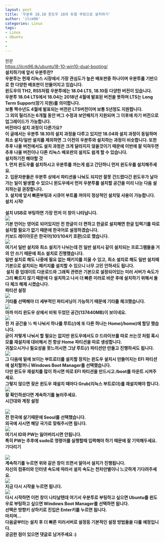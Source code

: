 ```yaml
---
layout: post
title: '우분투 18.10 윈도우 10과 듀얼 부팅으로 설치하기'
author: 'ilcm96'
categories: Linux
tags:
- Linux
- Ubuntu
-
- 
---
```



<script> location.href='https://cafe.naver.com/develoid/850797' ; </script>

<div><span><span>원문</span></span></div><div><a href="https://ilcm96.tk/ubuntu18-10-win10-dual-booting/"><span>https://ilcm96.tk/ubuntu18-10-win10-dual-booting/</span></a></div><div><b></div><div><b></div><div><span><b>설치하기에 앞서 우분투란?</b></span></div><div>우분투는 현재 리눅스 시장에서 가장 관심도가 높은 배포판중 하나이며 우분투를 기반으로 한 다양한 배포판이 만들어지고 있습니다.</div><div><b></div><div>윈도우의 TH2, RS5처럼 우분투에는 18.04 LTS, 18.10등 다양한 버전이 있습니다.</div><div>우분투 18.04 LTS에서 18.04는 2018년 4월에 발표된 버전을 뜻하며 LTS는 Long Term Support(장기 지원)를 의미합니다.</div><div>보통 짝수년도 4월에 발표되는 버전은 LTS버전이며 보통 5년정도 지원합니다.</div><div>그 외의 릴리즈는 6개월 동안 버그 수정과 보안패치가 지원되며 그 이후에 차기 버전으로 업그레이드가 가능합니다.</div><div><b></div><div>버전마다 설치 과정이 다른가요?</div><div>이 글에서는 우분투 18.10의 설치 과정을 다루고 있지만 18.04와 설치 과정이 동일하며 최소 설치/일반 설치를 제외하면 그 이전의 우분투와 설치하는 과정이 비슷합니다. 또한 추후 나올 버전에서도 설치 과정은 크게 달라지지 않을것이기 때문에 이번에 잘 익혀두면 추후 나올 버전이나 다른 리눅스 배포판의 설치도 쉽게 할 수 있습니다.</div><div><b></div><div><span><b>설치하기전 해야할 것</b></span></div><div>1. 먼저 윈도우를 설치하시고 우분투를 까는게 쉽고 간단하니 먼저 윈도우를 설치해주세요.</div><div>2. 입문자분들은 우분투 상에서 파티션을 나눠도 되지만 잘못 건드렸다간 윈도우가 날아가는 일이 발생할 수 있으니 윈도우에서 먼저 우분투를 설치할 공간을 미리 나눈 다음 설치하는걸 권장합니다.</div><div>3. 설치에 앞서 빠른부팅과 시큐어 부트를 꺼야지 정상적인 설치및 사용이 가능합니다.</div><div><b></div><div><span><b>설치 시작!</b></span></div><div><span><b><span>&nbsp;</span><b></b></span></div><div>설치 USB로 부팅하면 가장 먼저 이 창이 나타납니다.</div><div><img src="https://dthumb-phinf.pstatic.net/?src=%22https%3A%2F%2F4.bp.blogspot.com%2F-QFuncR2NO-w%2FXGJXaAZi10I%2FAAAAAAAAOcQ%2FnEx5U2l2RQoQ7BQdiVgol2MUz4-pXHUJwCLcBGAs%2Fs1600%2FScreenshot%252Bfrom%252B2019-02-11%252B05-03-40.png%22&amp;type=cafe_wa740"></div><div><span>기본 언어는 영어로 되어있지만 전 한글이 더 편하고 한글로 설치해면 한글 입력기를 따로 설치할 필요가 없기 때문에 한국어로 설정하겠습니다.</span></div><div>키보드 레이아웃은 한국어(101/104키 호환)으로 했습니다.</div><div><b></div><div><img src="https://dthumb-phinf.pstatic.net/?src=%22https%3A%2F%2F3.bp.blogspot.com%2F-MuizzMNBrbE%2FXGJXaXYtBGI%2FAAAAAAAAOcY%2Fdxjg1ftgHJQhmN2bFut0_yhKVQ6Jy2F_gCLcBGAs%2Fs1600%2FScreenshot%252Bfrom%252B2019-02-11%252B05-04-32.png%22&amp;type=cafe_wa740"></div><div>여기서 일반 설치와 최소 설치가 나뉘는데 전 일반 설치시 같이 설치되는 프로그램들을 거의 안 쓰기 때문에 최소 설치로 진행했습니다.</div><div>일반 설치로 해도 나중에 필요 없는 패키지를 지울 수 있고, 최소 설치로 해도 일반 설치때 기본으로 설치되는 패키지를 설치할 수 있으니 너무 고민 안하셔도 됩니다.</div><div>&nbsp;설치 중 업데이트 다운로드와 그래픽 관련은 기본으로 설정되어있는 미러 서버가 속도가 그리 빠르지 않기 때문에 다 설치하고 나서 더 빠른 미러로 바꾼 후에 설치하기 위해서 둘 다 체크 해제 시켰습니다.</div><div><b></div><div><span><b>파티션 설정</b></span></div><div><b></div><div><img src="https://dthumb-phinf.pstatic.net/?src=%22https%3A%2F%2F1.bp.blogspot.com%2F-Sllzf7Tml3A%2FXGJXaUToPWI%2FAAAAAAAAOcU%2FJOnSwpmqRgAhWTTX3-Mz5m2Rq_lY1BNUACLcBGAs%2Fs1600%2FScreenshot%252Bfrom%252B2019-02-11%252B05-04-53.png%22&amp;type=cafe_wa740"></div><div>기타를 선택해야 더 세부적인 파티셔닝이 가능하기 때문에 기타를 체크했습니다.</div><div><b></div><div><img src="https://dthumb-phinf.pstatic.net/?src=%22https%3A%2F%2F4.bp.blogspot.com%2F-tED-8ZFKfic%2FXGJXbO0UfuI%2FAAAAAAAAOcc%2FdavZFZeSi0o0TfjwQTw4JbZMmKHDJuBRgCLcBGAs%2Fs1600%2FScreenshot%252Bfrom%252B2019-02-11%252B05-07-07.png%22&amp;type=cafe_wa740"></div><div>아까 미리 윈도우 상에서 비워 두었던 공간(137440MB)이 보이네요.</div><div><b></div><div><img src="https://dthumb-phinf.pstatic.net/?src=%22https%3A%2F%2F3.bp.blogspot.com%2F-21TLEWlF6Zo%2FXGJhc2EUnFI%2FAAAAAAAAOds%2Fs17vF9m3CocKxjCPNo4id-W24aV6vw1NQCEwYBhgL%2Fs1600%2F%2525EC%2525A0%25259C%2525EB%2525AA%2525A9%252B%2525EC%252597%252586%2525EC%25259D%25258C.png%22&amp;type=cafe_wa740"></div><div><span>전 저 공간을 ½ 씩 나눠서 하나를 루트(/)에 또 다른 하나는 Home(/home)에 할당 했습니다.</span></div><div>굳이 저렇게 나눠서 할 필요는 없지만 윈도우에서도 D 드라이브를 따로 쓰는것 처럼 혹시 모를 재설치에 대비해서 전 항상 Home 파티션을 따로 생성합니다.</div><div>귀찮으시거나 필요성을 못느끼시면 그냥 루트(/) 파티션만 만들고 진행하셔도 됩니다.</div><div><b></div><div><img src="https://dthumb-phinf.pstatic.net/?src=%22https%3A%2F%2F2.bp.blogspot.com%2F-mqA33C8jATQ%2FXGJXcGRVk4I%2FAAAAAAAAOco%2F78ExCAkHnSQFFAaM1WDes6xvOjtxVFPTACLcBGAs%2Fs1600%2FScreenshot%252Bfrom%252B2019-02-11%252B05-10-45.png%22&amp;type=cafe_wa740"></div><div>그 다음에 밑에 보이는 부트로더를 설치할 장치는 윈도우 설치시 만들어지는 EFI 파티션에 설치할꺼니 Windows Boot Manager를 선택했습니다.</div><div>다만 윈도우 재설치를 많이 하시면 따로 EFI 파티션을 만드시고 /boot를 마운트 시켜주세요.</div><div>그렇지 않으면 잦은 윈도우 재설치 때마다 Grub(리눅스 부트로더)를 재설치해야 합니다.</div><div><b></div><div><img src="https://dthumb-phinf.pstatic.net/?src=%22https%3A%2F%2F4.bp.blogspot.com%2F-PbC7ZK7zou4%2FXGJXcQHSl7I%2FAAAAAAAAOcs%2FzUKQaXzSQ_MV1GNPQyCDyn2-oy83NZ67ACLcBGAs%2Fs1600%2FScreenshot%252Bfrom%252B2019-02-11%252B05-10-57.png%22&amp;type=cafe_wa740"></div><div>잘 확인하셨다면 계속하기를 눌러주세요.</div><div><b></div><div><span><b>시간대와 계정 설정</b></span></div><div><span><b><span>&nbsp;</span><b></b></span></div><div><img src="https://dthumb-phinf.pstatic.net/?src=%22https%3A%2F%2F2.bp.blogspot.com%2F-ZjaK9kdB0BE%2FXGJXck2GKsI%2FAAAAAAAAOcw%2FJ7XHrWB17zofpq7vgsL6g7o2qIIp9otBwCLcBGAs%2Fs1600%2FScreenshot%252Bfrom%252B2019-02-11%252B05-11-21.png%22&amp;type=cafe_wa740"></div><div>전 한국에 살기때문에 Seoul를 선택했습니다.</div><div>외국에 사시면 해당 국가로 맞춰주시면 됩니다.</div><div><b></div><div><img src="https://dthumb-phinf.pstatic.net/?src=%22https%3A%2F%2F4.bp.blogspot.com%2F-MX9A1YAD7bc%2FXGJXdKC4szI%2FAAAAAAAAOc0%2FdFQHYHWRIP0kXczhaL_vsIOW8-tRfLtVACLcBGAs%2Fs1600%2FScreenshot%252Bfrom%252B2019-02-11%252B05-11-34.png%22&amp;type=cafe_wa740"></div><div>여기서 ID와 PW는 잃어버리시면 안됩니다.</div><div>특히 PW는 추후에 sudo로 명령어를 실행할때 입력해야 하기 때문에 잘 기억해두세요.</div><div><b></div><div><span><b>기다리기</b></span></div><div><span><b><span>&nbsp;</span><b></b></span></div><div><img src="https://dthumb-phinf.pstatic.net/?src=%22https%3A%2F%2F2.bp.blogspot.com%2F-PON-Epznq3M%2FXGJXdbPAuxI%2FAAAAAAAAOc4%2FKwnRB3kACNUugW8FaIE-ZCH1bC6SirCAwCLcBGAs%2Fs1600%2FScreenshot%252Bfrom%252B2019-02-11%252B05-11-40.png%22&amp;type=cafe_wa740"></div><div>계속하기를 누르면 위와 같은 창이 뜨면서 알아서 설치가 진행됩니다.</div><div>자신의 컴퓨터와 인터넷 속도에 따라서 설치 속도는 천차만별이니 느긋하게 기다려주세요.</div><div><b></div><div><img src="https://dthumb-phinf.pstatic.net/?src=%22https%3A%2F%2F4.bp.blogspot.com%2F-UfjZi5P4L5A%2FXGJXdgg7mnI%2FAAAAAAAAOc8%2FYqlw-4F9RscR8rOy0xoygOI5xOybMxVegCLcBGAs%2Fs1600%2FScreenshot%252Bfrom%252B2019-02-11%252B05-15-58.png%22&amp;type=cafe_wa740"></div><div>지금 다시 시작을 누르면 됩니다.</div><div><b></div><div><img src="https://dthumb-phinf.pstatic.net/?src=%22https%3A%2F%2F2.bp.blogspot.com%2F-g0p4_PuCkdU%2FXGLei5XvGHI%2FAAAAAAAAOfc%2F_Nfb3J-wJeIHWOx4CzkY3yzM1j3J_lhNwCLcBGAs%2Fs1600%2F20190212_235148-01.jpeg%22&amp;type=cafe_wa740"></div><div>다시 시작하면 이런 창이 나타날텐데 여기서 우분투로 부팅하고 싶으면 Ubuntu를 윈도우로 부팅하고 싶으면 Windows Boot Manager를 선택하면 됩니다.</div><div>선택은 방향키 상하키로 진입은 Enter키를 누르면 됩니다.</div><div><b></div><div><span><b>마치며...</b></span></div><div><span>다음글부터는 설치 후 더 빠른 미러서버로 설정등 기본적인 설정 방법들을 다룰 예정입니다.</span></div><div>궁금한 점이 있으면 댓글로 남겨주세요 :)</div><div><b></div>
